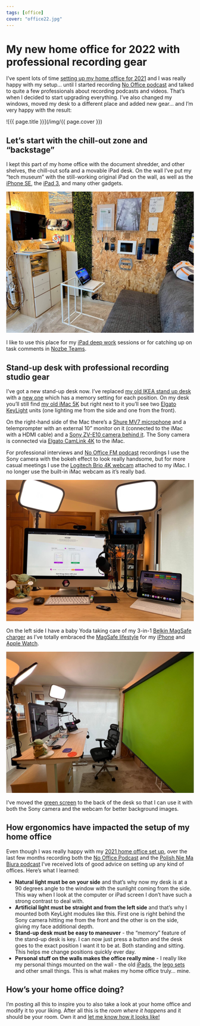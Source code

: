 ```yaml
---
tags: [office]
cover: "office22.jpg"
---
```


# My new home office for 2022 with professional recording gear

I’ve spent lots of time [setting up my home office for 2021](/office21/) and I was really happy with my setup… until I started recording [No Office podcast](/noofficefm/) and talked to quite a few professionals about recording podcasts and videos. That’s when I decided to start upgrading everything. I’ve also changed my windows, moved my desk to a different place and added new gear… and I’m very happy with the result:

<!--More-->

![{{ page.title }}](/img/{{ page.cover }})

## Let’s start with the chill-out zone and “backstage”

I kept this part of my home office with the document shredder, and other shelves, the chill-out sofa and a movable iPad desk. On the wall I’ve put my “tech museum” with the still-working original iPad on the wall, as well as the [iPhone SE](/iphonese/), the [iPad 3](/ipad3/), and many other gadgets.

![{{ page.title }} 2](/img/office22-2.jpg)

I like to use this place for my [iPad deep work](/ipadonly/) sessions or for catching up on task comments in [Nozbe Teams][n].

## Stand-up desk with professional recording studio gear

I’ve got a new stand-up desk now. I’ve replaced [my old IKEA stand up desk](/homeoffice2015/) with a [new one](https://www.maidesite-desk.com) which has a memory setting for each position. On my desk you’ll still find [my old iMac 5K](/imac/) but right next to it you’ll see two [Elgato KeyLight](https://www.elgato.com/en/key-light) units (one lighting me from the side and one from the front).

On the right-hand side of the Mac there’s a [Shure MV7 microphone](https://www.shure.com/en-US/products/microphones/mv7) and a telemprompter with an external 10” monitor on it (connected to the iMac with a HDMI cable) and a [Sony ZV-E10 camera behind it](https://www.youtube.com/watch?v=i_swGrFvNAA). The Sony camera is connected via [Elgato CamLink 4K](https://www.elgato.com/en/cam-link-4k) to the iMac.

For professional interviews and [No Office FM podcast](/noofficefm/) recordings I use the Sony camera with the bokeh effect to look really handsome, but for more casual meetings I use the [Logitech Brio 4K webcam](https://www.logitech.com/en-us/products/webcams/brio-4k-hdr-webcam.960-001105.html) attached to my iMac. I no longer use the built-in iMac webcam as it’s really bad.

![{{ page.title }} 3](/img/office22-3.jpg)

On the left side I have a baby Yoda taking care of my 3-in-1 [Belkin MagSafe charger](https://www.belkin.com/us/chargers/wireless/charging-stands-docks/boost-charge-pro-3-in-1-wireless-charger-with-magsafe-15w/p/p-wiz009/) as I’ve totally embraced the [MagSafe lifestyle](/magsafe/) for my [iPhone](/iphone/) and [Apple Watch](/applewatch/).

![{{ page.title }} 4](/img/office22-4.jpg)

I’ve moved the [green screen](/office21/#green-screen-as-a-bonus) to the back of the desk so that I can use it with both the Sony camera and the webcam for better background images.

## How ergonomics have impacted the setup of my home office

Even though I was really happy with my [2021 home office set up](/office21/), over the last few months recording both the [No Office Podcast](/noofficefm/) and the [Polish Nie Ma Biura podcast](/pl/niemabiura/) I’ve received lots of good advice on setting up any kind of offices. Here’s what I learned:

* **Natural light must be on your side** and that’s why now my desk is at a 90 degrees angle to the window with the sunlight coming from the side. This way when I look at the computer or iPad screen I don’t have such a strong contrast to deal with.
* **Artificial light must be straight and from the left side** and that’s why I mounted both KeyLight modules like this. First one is right behind the Sony camera hitting me from the front and the other is on the side, giving my face additional depth.
* **Stand-up desk must be easy to maneuver** - the “memory” feature of the stand-up desk is key. I can now just press a button and the desk goes to the exact position I want it to be at. Both standing and sitting. This helps me change positions quickly ever day.
* **Personal stuff on the walls makes the office really mine** - I really like my personal things mounted on the wall - the old [iPads](/ipad3/), the [lego sets](/lego/) and other small things. This is what makes my home office truly… mine.

## How’s your home office doing?

I’m posting all this to inspire you to also take a look at your home office and modify it to your liking. After all this is the *room where it happens* and it should be your room. Own it and [let me know how it looks like!](/contact/)

[n]: https://michael.gratis/nozbe
[np]: https://michael.gratis/nozbepersonal